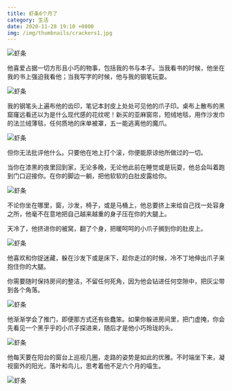 ```yaml
---
title: 虾条6个月了
category: 生活
date: 2020-11-28 19:10 +0800
img: /img/thumbnails/crackers1.jpg
---
```


![虾条](/img/crackers/12.jpg)

他喜爱占据一切方形且小巧的物事，包括我的书与本子。当我看书的时候，他坐在我的书上强迫我看他；当我写字的时候，他与我的钢笔玩耍。

![虾条](/img/crackers/13.jpg)

我的钢笔头上遍布他的齿印，笔记本封皮上处处可见他的爪子印。桌布上散布的黑窟窿远看还以为是什么现代感的花纹呢！新买的亚麻窗帘，短绒地毯，用作沙发巾的法兰绒薄毯，任何质地的床单被罩，五一能逃离他的魔爪。

![虾条](/img/crackers/15.jpg)

但你无法批评他什么。只要他在地上打个滚，你便能原谅他所做过的一切。

当你在漆黑的夜里回到家，无论多晚，无论他此前在睡觉或是玩耍，他总会叫着跑到门口迎接你。在你的脚边一躺，把他软软的白肚皮露给你。

![虾条](/img/crackers/14.jpg)

不论你坐在哪里，窗，沙发，椅子，或是马桶上，他总要挤上来给自己找一处容身之所，他毫不在意地把自己越来越重的身子压在你的大腿上。

天冷了，他挤进你的被窝，翻了个身，把暖呵呵的小爪子搁到你的肚皮上。

![虾条](/img/crackers/9.jpg)

他喜欢和你捉迷藏，躲在沙发下或是床下，趁你走过的时候，冷不丁地伸出爪子来抱住你的大腿。

你需要随时保持房间的整洁，不留任何死角，因为他会钻进任何空隙中，把灰尘带到各个角落。

![虾条](/img/crackers/10.jpg)

他渐渐学会了推门，即便那方式还有些蠢笨。如果你躲进房间里，把门虚掩，你会先看见一个黑乎乎的小爪子探进来，随后才是他小巧玲珑的头。

![虾条](/img/crackers/11.jpg)

他每天要在阳台的窗台上巡视几圈，走路的姿势是如此的优雅。不时端坐下来，凝视窗外的阳光，落叶和鸟儿，思考着他不足六个月的喵生。

![虾条](/img/crackers/16.jpg)